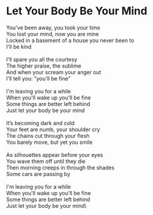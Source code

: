 # Let Your Body Be Your Mind

You've been away, you took your time\
You lost your mind, now you are mine\
Locked in a basement of a house you never been to\
I'll be kind\
\
I'll spare you all the courtesy\
The higher praise, the sublime\
And when your scream your anger out\
I'll tell you: "you'll be fine"\
\
I'm leaving you for a while\
When you'll wake up you'll be fine\
Some things are better left behind\
Just let your body be your mind\
\
It’s becoming dark and cold\
Your feet are numb, your shoulder cry\
The chains cut through your flesh\
You barely move, but yet you smile\
\
As silhouettes appear before your eyes\
You wave them off until they die\
Then morning creeps in through the shades\
Some cars are passing by\
\
I'm leaving you for a while\
When you'll wake up you'll be fine\
Some things are better left behind\
Just let your body be your mind\
